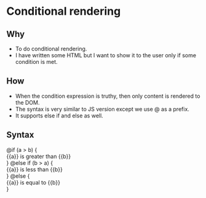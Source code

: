 # Conditional rendering

## Why

- To do conditional rendering.
- I have written some HTML but I want to show it to the user only if some condition is met.

## How

- When the condition expression is truthy, then only content is rendered to the DOM.
- The syntax is very similar to JS version except we use @ as a prefix.
- It supports else if and else as well.

## Syntax

@if (a > b) {  
  {{a}} is greater than {{b}}  
} @else if (b > a) {  
  {{a}} is less than {{b}}  
} @else {  
  {{a}} is equal to {{b}}  
}
